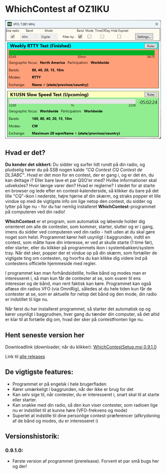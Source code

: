 # WhichContest af OZ1IKU
![main window](https://raw.githubusercontent.com/MartinChristiansen/WhichContest-Releases/master/screenshot.png)

## Hvad er det?
**Du kender det sikkert:** Du sidder og surfer lidt rundt på din radio, og pludselig hører du på SSB nogen kalde *"CQ Contest CQ Contest de DL3ABC"*. Hvad er det mon for en contest, der er gang i, og er det én, du kan deltage i? Eller bare lave et par QSO'er med? Hvilke informationer skal udveksles? Hvor længe varer den? Hvad er reglerne? I stedet for at starte en browser og lede efter en contest-kalenderside, så klikker du bare på det lille "CQ"-ikon i nederste, højre hjørne af din skærm, og straks popper et lille vindue op med de vigtigste info om lige netop den contest, du sidder og lytter på lige nu - for du har nemlig installeret **WhichContest**-programmet på computeren ved din radio! 

**WhichContest** er et program, som automatisk og løbende holder dig orienteret om alle de contester, som kommer, starter, slutter og er i gang, imens du sidder ved computeren ved din radio - helt uden at du skal gøre noget som helst. Programmet kører helt usynligt i baggrunden, indtil en contest, som måtte have din interesse, er ved at skulle starte (1 time før), eller starter, eller du klikker på programmets ikon i systembakken/system tray. Når det sker, popper der et vindue op på din skærm, som fortæller de vigtigste ting om contesten, og hvorfra du kan klikke dig videre ind på contestens officielle hjemmeside med regler. 

I programmet kan man forhåndsidstille, hvilke bånd og modes man er interesseret i, så man kun får de contester at se, som svarer til ens interesser og de bånd, man rent faktisk kan køre. Programmet kan også aflæse din radios VFO (via OmniRig), således at du hele tiden kun får de contester at se, som er aktuelle for netop det bånd og den mode, din radio er indstillet til lige nu. 

Når først du har installeret programmet, så starter det automatisk op og kører usynligt i baggrudnen, hver gang du tænder din computer, så det altid er klar til at fortælle dig om, hvad der sker på contestfronten lige nu.

## Hent seneste version her
Downloadlink (downloader, når du klikker): [WhichContestSetup.msi 0.9.1.0](https://github.com/MartinChristiansen/WhichContest-Releases/releases/download/v0.9.1.0/WhichContest_0_9_1_0.msi)

Link til [alle releases](https://github.com/MartinChristiansen/WhichContest-Releases/releases)


## De vigtigste features:
- Programmet er på engelsk i hele brugerfladen
- Kører umærkeligt i baggrunden, når der ikke er brug for det
- Kan selv sige til, når contester, du er interesseret i, snart skal til at starte eller starter.
- Kan snakke med din radio, så den kun viser contester, som radioen lige nu er indstillet til at kunne høre (VFO-frekvens og mode)
- Superlet at indstille til dine personlige contest-præferencer (afkrydsning af de bånd og modes, du er interesseret i)
  
## Versionshistorik:

### 0.9.1.0:
- Første version af programmet (prerelease). Forvent et par små bugs her og der!
